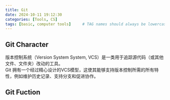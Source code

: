 ```yaml
---
title: Git
date: 2024-10-11 19:12:30 
categories: [Tools, CS]
tags: [basic, computer tools]     # TAG names should always be lowercase
--- 
```


## Git Character
版本控制系统（Version System System, VCS）是一类用于追踪源代码（或其他文件、文件夹）改动的工具。\
Git 拥有一个经过精心设计的VCS模型，这使其能够支持版本控制所需的所有特性，例如维护历史记录、支持分支和促进协作。


## Git Fuction